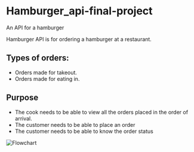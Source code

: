 # Hamburger_api-final-project
An API for a hamburger


Hamburger API is for ordering a hamburger at a restaurant.

## Types of orders:
* Orders made for takeout.
* Orders made for eating in.

## Purpose 
*	The cook needs to be able to view all the orders placed in the order of arrival.
* The customer needs to be able to place an order
* The customer needs to be able to know the order status

![Flowchart](https://github.com/elagrog/hamburger_api-final-project/blob/images/flowchart.png?raw=true)



